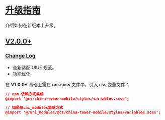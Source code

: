 # [升级指南](http://mid.chinatowercom.cn:18080/appGuide/guide/upgrade.html#升级指南)

介绍如何在新版本上升级。

## [V2.0.0+](http://mid.chinatowercom.cn:18080/appGuide/guide/upgrade.html#v2-0-0)

### [Change Log](http://mid.chinatowercom.cn:18080/appGuide/guide/upgrade.html#change-log)

- 全新适配 UIUE 规范。
- 功能优化

在 **V1.0.0+** 基础上需在 **uni.scss** 文件中，引入 css 变量文件：

```json
// npm 依赖方式集成
@import '@ct/china-tower-mobile/styles/variables.scss';

// 如果放uni_modules集成方式
@import '@/uni_modules/@ct/china-tower-mobile/styles/variables.scss';
```